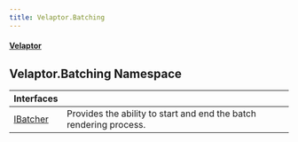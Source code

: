 ```yaml
---
title: Velaptor.Batching
---
```


#### [Velaptor](Namespaces.md 'Velaptor Namespaces')

## Velaptor.Batching Namespace

| Interfaces | |
| :--- | :--- |
| [IBatcher](Velaptor.Batching.IBatcher.md 'Velaptor.Batching.IBatcher') | Provides the ability to start and end the batch rendering process. |

